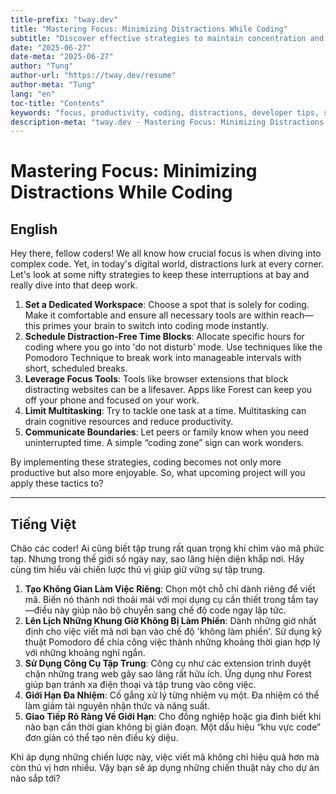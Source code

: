 ```yaml
---
title-prefix: "tway.dev"
title: "Mastering Focus: Minimizing Distractions While Coding"
subtitle: "Discover effective strategies to maintain concentration and boost productivity during coding sessions."
date: "2025-06-27"
date-meta: "2025-06-27"
author: "Tung"
author-url: "https://tway.dev/resume"
author-meta: "Tung"
lang: "en"
toc-title: "Contents"
keywords: "focus, productivity, coding, distractions, developer tips, software engineering"
description-meta: "tway.dev - Mastering Focus: Minimizing Distractions While Coding - Discover effective strategies to maintain concentration and boost productivity during coding sessions."
---
```


# Mastering Focus: Minimizing Distractions While Coding

## English

Hey there, fellow coders! We all know how crucial focus is when diving into complex code. Yet, in today's digital world, distractions lurk at every corner. Let's look at some nifty strategies to keep these interruptions at bay and really dive into that deep work.

1. **Set a Dedicated Workspace**: Choose a spot that is solely for coding. Make it comfortable and ensure all necessary tools are within reach—this primes your brain to switch into coding mode instantly.
2. **Schedule Distraction-Free Time Blocks**: Allocate specific hours for coding where you go into 'do not disturb' mode. Use techniques like the Pomodoro Technique to break work into manageable intervals with short, scheduled breaks.
3. **Leverage Focus Tools**: Tools like browser extensions that block distracting websites can be a lifesaver. Apps like Forest can keep you off your phone and focused on your work.
4. **Limit Multitasking**: Try to tackle one task at a time. Multitasking can drain cognitive resources and reduce productivity.
5. **Communicate Boundaries**: Let peers or family know when you need uninterrupted time. A simple “coding zone” sign can work wonders.

By implementing these strategies, coding becomes not only more productive but also more enjoyable. So, what upcoming project will you apply these tactics to?

---

## Tiếng Việt

Chào các coder! Ai cũng biết tập trung rất quan trọng khi chìm vào mã phức tạp. Nhưng trong thế giới số ngày nay, sao lãng hiện diện khắp nơi. Hãy cùng tìm hiểu vài chiến lược thú vị giúp giữ vững sự tập trung.

1. **Tạo Không Gian Làm Việc Riêng**: Chọn một chỗ chỉ dành riêng để viết mã. Biến nó thành nơi thoải mái với mọi dụng cụ cần thiết trong tầm tay—điều này giúp não bộ chuyển sang chế độ code ngay lập tức.
2. **Lên Lịch Những Khung Giờ Không Bị Làm Phiền**: Dành những giờ nhất định cho việc viết mã nơi bạn vào chế độ 'không làm phiền'. Sử dụng kỹ thuật Pomodoro để chia công việc thành những khoảng thời gian hợp lý với những khoảng nghỉ ngắn.
3. **Sử Dụng Công Cụ Tập Trung**: Công cụ như các extension trình duyệt chặn những trang web gây sao lãng rất hữu ích. Ứng dụng như Forest giúp bạn tránh xa điện thoại và tập trung vào công việc.
4. **Giới Hạn Đa Nhiệm**: Cố gắng xử lý từng nhiệm vụ một. Đa nhiệm có thể làm giảm tài nguyên nhận thức và năng suất.
5. **Giao Tiếp Rõ Ràng Về Giới Hạn**: Cho đồng nghiệp hoặc gia đình biết khi nào bạn cần thời gian không bị gián đoạn. Một dấu hiệu “khu vực code” đơn giản có thể tạo nên điều kỳ diệu.

Khi áp dụng những chiến lược này, việc viết mã không chỉ hiệu quả hơn mà còn thú vị hơn nhiều. Vậy bạn sẽ áp dụng những chiến thuật này cho dự án nào sắp tới?